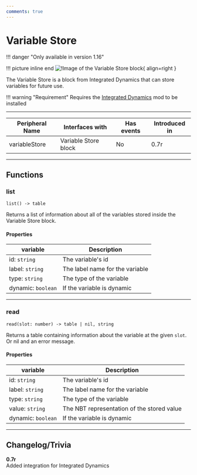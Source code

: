 ```yaml
---
comments: true
---
```


# Variable Store

!!! danger "Only available in version 1.16"

!!! picture inline end
    ![!Image of the Variable Store block](../img/previews/variable_store.png){ align=right }

The Variable Store is a block from Integrated Dynamics that can store variables for future use.

!!! warning "Requirement"
    Requires the [Integrated Dynamics](https://www.curseforge.com/minecraft/mc-mods/integrated-dynamics) mod to be installed

<p class="picture-spacing" style="--ps:1.9rem;"></p>

---

<div class="center-table" markdown>

| Peripheral Name | Interfaces with      | Has events | Introduced in |
| --------------- | -------------------- | ---------- | ------------- |
| variableStore   | Variable Store block | No         | 0.7r          |

</div>

---

## Functions

### list
```
list() -> table
```
Returns a list of information about all of the variables stored inside the Variable Store block.

#### Properties

| variable           | Description                     |
| ------------------ | ------------------------------- |
| id: `string`       | The variable's id               |
| label: `string`    | The label name for the variable |
| type: `string`     | The type of the variable        |
| dynamic: `boolean` | If the variable is dynamic      |

---

### read
```
read(slot: number) -> table | nil, string
```
Returns a table containing information about the variable at the given `slot`. Or nil and an error message.

#### Properties

| variable           | Description                                |
| ------------------ | ------------------------------------------ |
| id: `string`       | The variable's id                          |
| label: `string`    | The label name for the variable            |
| type: `string`     | The type of the variable                   |
| value: `string`    | The NBT representation of the stored value |
| dynamic: `boolean` | If the variable is dynamic                 |

---

## Changelog/Trivia

**0.7r**  
Added integration for Integrated Dynamics
